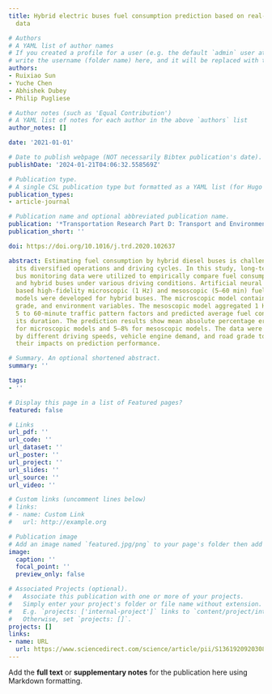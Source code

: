 ```yaml
---
title: Hybrid electric buses fuel consumption prediction based on real-world driving
  data

# Authors
# A YAML list of author names
# If you created a profile for a user (e.g. the default `admin` user at `content/authors/admin/`), 
# write the username (folder name) here, and it will be replaced with their full name and linked to their profile.
authors:
- Ruixiao Sun
- Yuche Chen
- Abhishek Dubey
- Philip Pugliese

# Author notes (such as 'Equal Contribution')
# A YAML list of notes for each author in the above `authors` list
author_notes: []

date: '2021-01-01'

# Date to publish webpage (NOT necessarily Bibtex publication's date).
publishDate: '2024-01-21T04:06:32.558569Z'

# Publication type.
# A single CSL publication type but formatted as a YAML list (for Hugo requirements).
publication_types:
- article-journal

# Publication name and optional abbreviated publication name.
publication: '*Transportation Research Part D: Transport and Environment*'
publication_short: ''

doi: https://doi.org/10.1016/j.trd.2020.102637

abstract: Estimating fuel consumption by hybrid diesel buses is challenging due to
  its diversified operations and driving cycles. In this study, long-term transit
  bus monitoring data were utilized to empirically compare fuel consumption of diesel
  and hybrid buses under various driving conditions. Artificial neural network (ANN)
  based high-fidelity microscopic (1 Hz) and mesoscopic (5–60 min) fuel consumption
  models were developed for hybrid buses. The microscopic model contained 1 Hz driving,
  grade, and environment variables. The mesoscopic model aggregated 1 Hz data into
  5 to 60-minute traffic pattern factors and predicted average fuel consumption over
  its duration. The prediction results show mean absolute percentage errors of 1–2%
  for microscopic models and 5–8% for mesoscopic models. The data were partitioned
  by different driving speeds, vehicle engine demand, and road grade to investigate
  their impacts on prediction performance.

# Summary. An optional shortened abstract.
summary: ''

tags:
- ''

# Display this page in a list of Featured pages?
featured: false

# Links
url_pdf: ''
url_code: ''
url_dataset: ''
url_poster: ''
url_project: ''
url_slides: ''
url_source: ''
url_video: ''

# Custom links (uncomment lines below)
# links:
# - name: Custom Link
#   url: http://example.org

# Publication image
# Add an image named `featured.jpg/png` to your page's folder then add a caption below.
image:
  caption: ''
  focal_point: ''
  preview_only: false

# Associated Projects (optional).
#   Associate this publication with one or more of your projects.
#   Simply enter your project's folder or file name without extension.
#   E.g. `projects: ['internal-project']` links to `content/project/internal-project/index.md`.
#   Otherwise, set `projects: []`.
projects: []
links:
- name: URL
  url: https://www.sciencedirect.com/science/article/pii/S1361920920308221
---
```


Add the **full text** or **supplementary notes** for the publication here using Markdown formatting.
